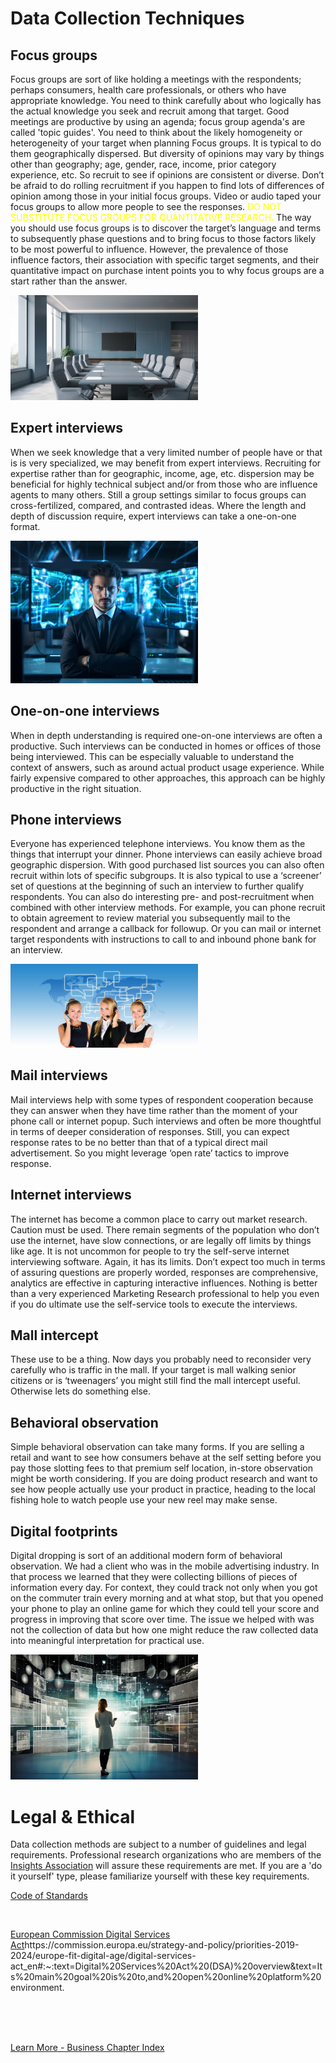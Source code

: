
# Data Collection Techniques

## Focus groups

Focus groups are sort of like holding a meetings with the respondents; perhaps consumers, health care professionals, or others who have appropriate knowledge. You need to think carefully about who logically has the actual knowledge you seek and recruit among that target. Good meetings are productive by using an agenda; focus group agenda's are called 'topic guides'. You need to think about the likely homogeneity or heterogeneity of your target when planning Focus groups.  It is typical to do them geographically dispersed.  But diversity of opinions may vary by things other than geography; age, gender, race, income, prior category experience, etc.  So recruit to see if opinions are consistent or diverse.  Don’t be afraid to do rolling recruitment if you happen to find lots of differences of opinion among those in your initial focus groups.  Video or audio taped your focus groups to allow more people to see the responses. <font color=yellow>DO NOT SUBSTITUTE FOCUS GROUPS FOR QUANTITATIVE RESEARCH.</font> The way you should use focus groups is to discover the target’s language and terms to subsequently phase questions and to bring focus to those factors likely to be most powerful to influence.  However, the prevalence of those influence factors, their association with specific target segments, and their quantitative impact on purchase intent points you to why focus groups are a start rather than the answer.  

<img src="../business/captures/focusgroup.png"  width="300">

<br>

## Expert interviews

When we seek knowledge that a very limited number of people have or that is is very specialized, we may benefit from expert interviews. Recruiting for expertise rather than for geographic, income, age, etc. dispersion may be beneficial for highly technical subject and/or from those who are influence agents to many others. Still a group settings similar to focus groups can cross-fertilized, compared, and contrasted ideas. Where the length and depth of discussion require, expert interviews can take a one-on-one format.   

<img src="../business/captures/expert.png"  width="300">

<br>

## One-on-one interviews 

When in depth understanding is required one-on-one interviews are often a productive. Such interviews can be conducted in homes or offices of those being interviewed.  This can  be especially valuable to understand the context of answers, such as around actual product usage experience. While fairly expensive compared to other approaches, this approach can be highly productive in the right situation.  

## Phone interviews 

Everyone has experienced telephone interviews.  You know them as the things that interrupt your dinner.  Phone interviews can easily achieve broad geographic dispersion.  With good purchased list sources you can also often recruit within lots of specific subgroups.  It is also typical to use a ‘screener’ set of questions at the beginning of such an interview to further qualify respondents.  You can also do interesting pre- and post-recruitment when combined with other interview methods.  For example, you can phone recruit to obtain agreement to review material you subsequently mail to the respondent and arrange a callback for followup. Or you can mail or internet target respondents with instructions to call to and inbound phone bank for an interview.  

<img src="../business/captures/callcenter.png"  width="300">

<br>

## Mail interviews 

Mail interviews help with some types of respondent cooperation because they can answer when they have time rather than the moment of your phone call or internet popup.  Such interviews and often be more thoughtful in terms of deeper consideration of responses.  Still, you can expect response rates to be no better than that of a typical direct mail advertisement.  So you might leverage ‘open rate’ tactics to improve response.  

## Internet interviews 

The internet has become a common place to carry out market research.  Caution must be used.  There remain segments of the population who don’t use the internet, have slow connections, or are legally off limits by things like age.  It is not uncommon for people to try the self-serve internet interviewing software.  Again, it has its limits.  Don’t expect too much  in terms of assuring questions are properly worded, responses are comprehensive, analytics are effective in capturing interactive influences.  Nothing is better than a very experienced Marketing Research professional to help you even if you do ultimate use the self-service tools to execute the interviews.   

## Mall intercept  

These use to be a thing.  Now days you probably need to reconsider very carefully who is traffic in the mall.  If your target is mall walking senior citizens or is ‘tweenagers’ you might still find the mall intercept useful.  Otherwise lets do something else.

## Behavioral observation

Simple behavioral observation can take many forms.  If you are selling a retail and want to see how consumers behave at the self setting before you pay those slotting fees to that premium self location, in-store observation might be worth considering.  If you are doing product research and want to see how people actually use your product in practice, heading to the local fishing hole to watch people use your new reel may make sense. 

## Digital footprints

Digital dropping is sort of an additional modern form of behavioral observation.  We had a client who was in the mobile advertising industry.  In that process we learned that they were collecting billions of pieces of information every day.  For context, they could track not only when you got on the commuter train every morning and at what stop, but that you opened your phone to play an online game for which they could tell your score and progress in improving that score over time.  The issue we helped with was not the collection of data but how one might reduce the raw collected data into meaningful interpretation for practical use.

<img src="../business/captures/digitalfootprint.png"  width="300">

# Legal & Ethical

Data collection methods are subject to a number of guidelines and legal requirements.  Professional research organizations who are members of the [Insights Association](https://www.insightsassociation.org/) will assure these requirements are met.  If you are a 'do it yourself' type, please familiarize yourself with these key requirements.

[Code of Standards](https://www.insightsassociation.org/Resources/Code-of-Standards)

<br>

[European Commission Digital Services Act](https://commission.europa.eu/strategy-and-policy/priorities-2019-2024/europe-fit-digital-age/digital-services-act_en#:~:text=Digital%20Services%20Act%20(DSA)%20overview&text=Its%20main%20goal%20is%20to,and%20open%20online%20platform%20environment.)https://commission.europa.eu/strategy-and-policy/priorities-2019-2024/europe-fit-digital-age/digital-services-act_en#:~:text=Digital%20Services%20Act%20(DSA)%20overview&text=Its%20main%20goal%20is%20to,and%20open%20online%20platform%20environment.

<br>
<br>
<br>

[Learn More - Business Chapter Index](../chapters.md#business)
